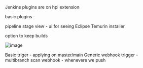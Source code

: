 Jenkins plugins are on hpi extension 

basic plugins -

pipeline stage view - ui for seeing 
Eclipse Temurin installer

option to keep builds 

![image](https://github.com/pythonkid2/DevOps-Practice/assets/100591950/46aa5155-4aeb-47f6-aa63-d94603aca8dc)



Basic triger - applying on master/main
Generic webhook trigger - 
multibranch scan webhook - whenevere we push 

